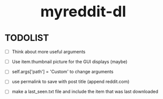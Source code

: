 <h1 align="center" style="font-size: 3rem;">
myreddit-dl
</h1>


# TODOLIST
- [ ] Think about more useful arguments
- [ ] Use item.thumbnail picture for the GUI displays (maybe)
- [ ] self.args['path'] = 'Custom' to change arguments
- [ ] use permalink to save with post title (append reddit.com)
- [ ] make a last_seen.txt file and include the item that was last downloaded


